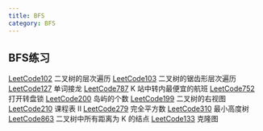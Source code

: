```yaml
---
title: BFS
category: BFS
---
```

## BFS练习

[LeetCode102]() 二叉树的层次遍历
[LeetCode103]() 二叉树的锯齿形层次遍历
[LeetCode127]() 单词接龙
[LeetCode787]() K 站中转内最便宜的航班
[LeetCode752]() 打开转盘锁
[LeetCode200]() 岛屿的个数
[LeetCode199]() 二叉树的右视图
[LeetCode210]() 课程表 II
[LeetCode279]() 完全平方数
[LeetCode310]() 最小高度树
[LeetCode863]() 二叉树中所有距离为 K 的结点
[LeetCode133]() 克隆图

